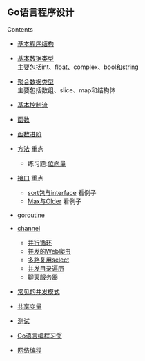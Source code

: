 ## Go语言程序设计

Contents

  * [基本程序结构](Chapter01/programstructure.md)  
  * [基本数据类型](Chapter02/basictype.md)  
      主要包括int、float、complex、bool和string  
  * [聚合数据类型](Chapter04/compositetype.md)  
      主要包括数组、slice、map和结构体  
  * [基本控制流](More/basiccontrolflow.md)  
  * [函数](More/function.md)  
  * [函数进阶](More/function2.md)  
  * [方法](Chapter06/Methods.md)  重点  
    * 练习题:[位向量](Chapter06/intset.md)  
  * [接口](Chapter07/interface.md)    重点  
    * [sort包与interface](Chapter07/sort.md)  看例子  
    * [Max与Older](Chapter07/max.md)  看例子  
  * [goroutine](Chapter08/goroutine.md)  
  * [channel](Chapter08/channel.md)  
    * [并行循环](Chapter08/thumbnail.md)  
    * [并发的Web爬虫](Chapter08/concurrenceweb.md)  
    * [多路复用select](Chapter08/select.md)  
    * [并发目录遍历](Chapter08/du.md)  
    * [聊天服务器](Chapter08/chat.md)  
  * [常见的并发模式](Chapter08/concurrence.md)
  * [共享变量](Chapter09/sharevar.md)  
  * [测试](Chapter11/test.md)  
  * [Go语言编程习惯](goodstyle.md)  

  * [网络编程](NetworkGo/networkgo.md)
